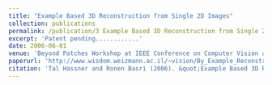 ```yaml
---
title: "Example Based 3D Reconstruction from Single 2D Images"
collection: publications
permalink: /publication/3 Example Based 3D Reconstruction from Single 2D Images
excerpt: 'Patent pending............'
date: 2006-06-01
venue: 'Beyond Patches Workshop at IEEE Conference on Computer Vision and Pattern Recognition (CVPR), New-York'
paperurl: 'http://www.wisdom.weizmann.ac.il/~vision/By_Example_Reconstruction/BP06_HASSNER_T.pdf'
citation: 'Tal Hassner and Ronen Basri (2006). &quot;Example Based 3D Reconstruction from Single 2D Images.&quot; <i>Beyond Patches Workshop at IEEE Conference on Computer Vision and Pattern Recognition (CVPR), New-York</i>.'
---
```



